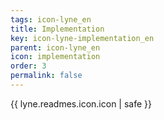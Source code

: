 ```yaml
---
tags: icon-lyne_en
title: Implementation
key: icon-lyne-implementation_en
parent: icon-lyne_en
icon: implementation
order: 3
permalink: false  
---
```

{{ lyne.readmes.icon.icon | safe }}


